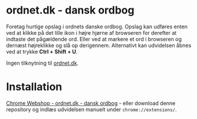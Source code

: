 # ordnet.dk - dansk ordbog
Foretag hurtige opslag i ordnets danske ordbog. Opslag kan udføres enten ved at klikke på det lille ikon i højre hjørne af browseren for derefter at indtaste det pågældende ord. Eller ved at markere et ord i browseren og dernæst højreklikke og slå op derigennem. Alternativt kan udvidelsen åbnes ved at trykke **Ctrl + Shift + U**.

Ingen tilknytning til [ordnet.dk](http://ordnet.dk/ddo).

# Installation
[Chrome Webshop - ordnet.dk - dansk ordbog](https://chrome.google.com) - eller download denne repository og indlæs udvidelsen manuelt under `chrome://extensions/`.
